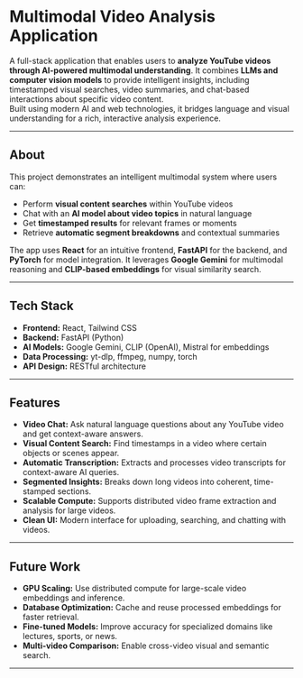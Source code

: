 # Multimodal Video Analysis Application

A full-stack application that enables users to **analyze YouTube videos through AI-powered multimodal understanding**. It combines **LLMs and computer vision models** to provide intelligent insights, including timestamped visual searches, video summaries, and chat-based interactions about specific video content.  
Built using modern AI and web technologies, it bridges language and visual understanding for a rich, interactive analysis experience.

---

## About

This project demonstrates an intelligent multimodal system where users can:

- Perform **visual content searches** within YouTube videos  
- Chat with an **AI model about video topics** in natural language  
- Get **timestamped results** for relevant frames or moments  
- Retrieve **automatic segment breakdowns** and contextual summaries  

The app uses **React** for an intuitive frontend, **FastAPI** for the backend, and **PyTorch** for model integration. It leverages **Google Gemini** for multimodal reasoning and **CLIP-based embeddings** for visual similarity search.

---

## Tech Stack

- **Frontend:** React, Tailwind CSS  
- **Backend:** FastAPI (Python)  
- **AI Models:** Google Gemini, CLIP (OpenAI), Mistral for embeddings  
- **Data Processing:** yt-dlp, ffmpeg, numpy, torch  
- **API Design:** RESTful architecture  

---

## Features

- **Video Chat:** Ask natural language questions about any YouTube video and get context-aware answers.  
- **Visual Content Search:** Find timestamps in a video where certain objects or scenes appear.  
- **Automatic Transcription:** Extracts and processes video transcripts for context-aware AI queries.  
- **Segmented Insights:** Breaks down long videos into coherent, time-stamped sections.  
- **Scalable Compute:** Supports distributed video frame extraction and analysis for large videos.  
- **Clean UI:** Modern interface for uploading, searching, and chatting with videos.  

---

## Future Work

- **GPU Scaling:** Use distributed compute for large-scale video embeddings and inference.  
- **Database Optimization:** Cache and reuse processed embeddings for faster retrieval.  
- **Fine-tuned Models:** Improve accuracy for specialized domains like lectures, sports, or news.  
- **Multi-video Comparison:** Enable cross-video visual and semantic search.  

---
